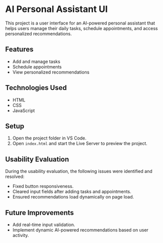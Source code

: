 # AI Personal Assistant UI

This project is a user interface for an AI-powered personal assistant that helps users manage their daily tasks, schedule appointments, and access personalized recommendations.

## Features

- Add and manage tasks
- Schedule appointments
- View personalized recommendations

## Technologies Used

- HTML
- CSS
- JavaScript

## Setup

1. Open the project folder in VS Code.
2. Open `index.html` and start the Live Server to preview the project.

## Usability Evaluation

During the usability evaluation, the following issues were identified and resolved:

- Fixed button responsiveness.
- Cleared input fields after adding tasks and appointments.
- Ensured recommendations load dynamically on page load.

## Future Improvements

- Add real-time input validation.
- Implement dynamic AI-powered recommendations based on user activity.
